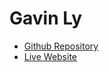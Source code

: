 # Gavin Ly

- [Github Repository](https://github.com/Gavin15716/FINAL-PROJECT)
- [Live Website](https://gavin15716.github.io/FINAL-PROJECT/)
